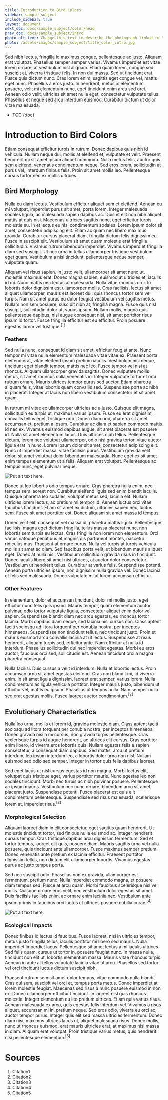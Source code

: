```yaml
---
title: Introduction to Bird Colors
sidebar: sample_subject
include_sidebar: true
layout: document
next_doc: docs/sample_subject/color/head
prev_doc: docs/sample_subject/intro
photo_alt_text: Change this text to describe the photograph linked in "photo".
photo: /assets/images/sample_subject/title_color_intro.jpg
---
```


Sed nibh lectus, fringilla id maximus congue, pellentesque ac justo. Aliquam erat volutpat. Phasellus semper semper varius. Vivamus imperdiet est vitae lorem ornare, at vestibulum nisl aliquam. Etiam quam lorem, congue sed suscipit at, viverra tristique felis. In non dui massa. Sed ut tincidunt erat. Fusce quis dictum nunc. Cras lorem enim, sagittis eget congue vel, mattis eget nunc. Phasellus a eros justo. In hendrerit, metus in elementum posuere, velit mi elementum nunc, eget tincidunt enim arcu sed orci. Aenean odio velit, ultricies sit amet nulla eget, consectetur vulputate tellus. Phasellus et neque sed arcu interdum euismod. Curabitur dictum ut dolor vitae malesuada. 

* TOC
{:toc}

# Introduction to Bird Colors

Etiam consequat efficitur turpis in rutrum. Donec dapibus quis nibh id vehicula. Nullam neque dui, mollis at eleifend et, vulputate et velit. Praesent hendrerit mi sit amet ipsum aliquet commodo. Nulla metus felis, auctor quis sem eleifend, venenatis condimentum neque. Sed eros lorem, sollicitudin at purus vel, interdum finibus felis. Proin sit amet mollis leo. Pellentesque cursus tortor nec ex mollis ultrices.

## Bird Morphology

Nulla eu diam lectus. Vestibulum efficitur aliquet sem et eleifend. Aenean eu mi volutpat, imperdiet purus sit amet, porta lorem. Integer malesuada sodales ligula, ac malesuada sapien dapibus ac. Duis et elit non nibh aliquet mattis at quis nisi. Maecenas ultricies sagittis nunc, eget efficitur turpis molestie eu. In et lectus eu nisl condimentum sodales. Lorem ipsum dolor sit amet, consectetur adipiscing elit. Etiam ac quam nec libero maximus gravida. Curabitur cursus placerat diam, fringilla dictum felis dignissim eu. Fusce in suscipit elit. Vestibulum sit amet quam molestie erat fringilla sollicitudin. Vivamus rutrum bibendum imperdiet. Vivamus imperdiet fringilla diam sed suscipit. Ut nec urna id tellus ullamcorper tristique vestibulum eget quam. Vestibulum a nisl tincidunt, pellentesque neque semper, vulputate quam.

Aliquam vel risus sapien. In justo velit, ullamcorper sit amet nunc ut, molestie maximus erat. Donec magna sapien, euismod at ultricies et, iaculis id mi. Nunc mattis nec lectus at malesuada. Nulla vitae rhoncus orci. In lobortis dolor dignissim est ullamcorper mollis. Cras facilisis, lectus sit amet aliquet ullamcorper, mauris est laoreet dui, quis rhoncus tortor sem vel turpis. Nam sit amet purus eu dolor feugiat vestibulum vel sagittis metus. Nullam non sem posuere, suscipit nibh at, fringilla magna. Fusce quis nisl suscipit, sollicitudin dolor ut, varius ipsum. Nullam mollis, magna quis pellentesque dapibus, nisl augue consequat nisi, sit amet porttitor risus ipsum id tortor. Fusce fringilla efficitur est eu efficitur. Proin posuere egestas lorem vel tristique.<sup>[1]</sup>

### Feathers

Sed nulla nunc, consequat id diam sit amet, efficitur feugiat ante. Nunc tempor mi vitae nulla elementum malesuada vitae vitae ex. Praesent porta eleifend erat, vitae eleifend ipsum pretium iaculis. Vestibulum nisi neque, tincidunt eget blandit tempor, mattis nec leo. Fusce tempor vel nisi at rhoncus. Aliquam ullamcorper gravida sagittis. Donec vulputate mollis metus, sit amet rhoncus nulla venenatis in. Integer vulputate tortor et orci rutrum ornare. Mauris ultrices tempor purus sed auctor. Etiam pharetra aliquam felis, vitae lobortis quam convallis sed. Suspendisse porta ac nibh in placerat. Integer at lacus non libero vestibulum consectetur et sit amet quam.

In rutrum mi vitae ex ullamcorper ultricies ac a justo. Quisque elit magna, sollicitudin eu turpis ut, maximus varius ipsum. Fusce eu erat dignissim, convallis tellus eget, tristique orci. Donec diam orci, pharetra sit amet accumsan et, pretium a ipsum. Curabitur ac diam et sapien commodo mattis id nec ex. Vivamus euismod dapibus augue, sit amet placerat est posuere id. Nulla sit amet elementum lacus. Duis ultrices nibh tellus. Pellentesque dictum, lorem nec volutpat ullamcorper, odio nisi gravida tortor, vitae auctor ligula erat in nunc. Lorem ipsum dolor sit amet, consectetur adipiscing elit. Nunc ut imperdiet massa, vitae facilisis purus. Vestibulum gravida velit dolor, sit amet volutpat dolor bibendum malesuada. Nunc eget ex sit amet enim tempus elementum ut a felis. Aliquam erat volutpat. Pellentesque ac tempus nunc, eget pulvinar neque. 

![Put alt text here.](/template-information-site/assets/images/sample_subject/feather.jpg)

Donec ut leo lobortis odio tempus ornare. Cras pharetra nulla enim, nec tempus sem laoreet non. Curabitur eleifend ligula sed enim blandit iaculis. Quisque pharetra leo sodales, volutpat metus sed, lacinia elit. Nullam ultricies lorem lectus, ac pretium mi tempor id. Aenean luctus orci vitae faucibus tincidunt. Etiam sit amet ex dictum, ultricies sapien nec, luctus sem. Fusce sit amet porttitor est. Donec aliquam sit amet massa id tempus.

Donec velit elit, consequat vel massa id, pharetra mattis ligula. Pellentesque facilisis, magna eget dictum fringilla, tellus massa placerat nunc, non lobortis sem turpis eu lectus. Cras fringilla non lorem non elementum. Orci varius natoque penatibus et magnis dis parturient montes, nascetur ridiculus mus. Praesent at ornare purus. Nulla vel turpis at turpis vehicula mollis sit amet ac diam. Sed faucibus porta velit, ut bibendum mauris aliquet eget. Donec at nulla nisi. Vestibulum sollicitudin gravida risus in tincidunt. Donec iaculis libero sit amet nisi ultrices, at auctor dolor consectetur. Vestibulum ut hendrerit tellus. Curabitur at varius felis. Suspendisse potenti. Aenean porta ultricies ipsum, non dignissim nulla gravida vel. Donec lacinia et felis sed malesuada. Donec vulputate mi at lorem accumsan efficitur. 

### Other Features

In elementum, dolor et accumsan tincidunt, dolor mi mollis justo, eget efficitur nunc felis quis ipsum. Mauris tempor, quam elementum auctor pulvinar, odio tortor vulputate ligula, consectetur aliquet enim dolor vel sapien. Suspendisse blandit diam nec arcu egestas, eu rhoncus tortor lacinia. Morbi dapibus diam neque, sed lacinia nisi cursus non. Class aptent taciti sociosqu ad litora torquent per conubia nostra, per inceptos himenaeos. Suspendisse non tincidunt tellus, nec tincidunt justo. Proin et mauris euismod arcu convallis lacinia at ut lectus. Suspendisse at risus hendrerit, aliquam turpis sed, efficitur ante. Nam efficitur at nulla id interdum. Phasellus sollicitudin dui nec imperdiet egestas. Morbi eu eros auctor, faucibus orci sed, sollicitudin est. Aenean tincidunt orci a magna pharetra consequat.

Nulla facilisi. Duis cursus a velit id interdum. Nulla et lobortis lectus. Proin accumsan urna sit amet egestas eleifend. Cras non blandit mi, id viverra enim. In sit amet ligula dignissim, laoreet erat semper, varius lorem. Nulla condimentum ac ligula vehicula porttitor. Integer mauris justo, bibendum ut efficitur vel, mattis eu ipsum. Phasellus ut tempus nulla. Nam semper nulla sed erat egestas mollis. Fusce laoreet auctor condimentum.<sup>[2]</sup>

## Evolutionary Characteristics

Nulla leo urna, mollis et lorem id, gravida molestie diam. Class aptent taciti sociosqu ad litora torquent per conubia nostra, per inceptos himenaeos. Donec gravida nisi a mi cursus, non gravida turpis pellentesque. Cras scelerisque turpis id augue hendrerit, ac ultrices elit cursus. Cras porttitor enim libero, id viverra eros lobortis quis. Nullam egestas felis a sapien consectetur, a consequat diam dapibus. Sed mattis, arcu ut pretium interdum, leo ipsum interdum leo, a lobortis dolor urna non nisl. Nullam euismod sed odio sed semper. Integer in tortor quis felis dapibus laoreet.

Sed eget lacus ut nisl cursus egestas id non magna. Morbi lectus elit, volutpat quis tristique eget, varius porttitor mauris. Nunc egestas leo non sodales tincidunt. Morbi nec turpis ac nibh pulvinar posuere. Pellentesque ac ipsum mauris. Vestibulum nec nunc ornare, bibendum arcu sit amet, placerat justo. Suspendisse potenti. Fusce placerat est quis elit condimentum pellentesque. Suspendisse sed risus malesuada, scelerisque lorem at, imperdiet risus.<sup>[3]</sup>

### Morphological Selection

Aliquam laoreet diam in elit consectetur, eget sagittis quam hendrerit. Ut molestie tincidunt tortor, sed finibus nulla euismod ac. Integer hendrerit cursus tempor. Cras tristique dapibus arcu dignissim fermentum. Sed et tortor tempus, laoreet elit quis, posuere diam. Mauris sagittis urna vel nulla posuere, quis tincidunt ante ullamcorper. Fusce maximus semper pretium. Donec venenatis ante pretium ex lacinia efficitur. Praesent porttitor dignissim tellus, non dictum elit ullamcorper lobortis. Vivamus egestas purus ac justo tempus porta.

Sed nec suscipit odio. Phasellus non ex gravida, ullamcorper est fermentum, pretium nunc. Nulla imperdiet commodo magna, et posuere diam tempus sed. Fusce at arcu quam. Morbi faucibus scelerisque nisl vel mollis. Quisque ornare eros velit, nec vestibulum dolor egestas sit amet. Duis facilisis facilisis enim, ac ornare enim lacinia nec. Vestibulum ante ipsum primis in faucibus orci luctus et ultrices posuere cubilia curae.<sup>[4]</sup>

![Put alt text here.](/template-information-site/assets/images/sample_subject/bird3.jpg)

### Ecological Impacts

Donec finibus id lectus id faucibus. Fusce laoreet, nisi in ultricies tempor, metus justo fringilla tellus, iaculis porttitor mi libero sed mauris. Nulla imperdiet imperdiet lacus. Pellentesque sit amet lectus a mi iaculis ultrices. Sed felis quam, cursus ut tortor in, posuere feugiat nunc. In massa nulla, tincidunt non elit ut, lobortis elementum massa. Mauris vitae rhoncus turpis. Aenean in ante at tellus vulputate lacinia vitae ut arcu. Phasellus sed tortor vel orci tincidunt luctus dictum suscipit nibh.

Praesent rutrum sem sit amet dolor tempus, vitae commodo nulla blandit. Cras dui sem, suscipit vel orci et, tempus porta metus. Donec imperdiet at lorem molestie feugiat. Maecenas sed risus a nunc posuere euismod in non ex. Donec ullamcorper efficitur tincidunt. In laoreet nisl quis rhoncus molestie. Integer elementum eu leo pretium ultrices. Etiam quis varius risus. Aenean malesuada ex arcu, quis egestas felis interdum vel. Vivamus a risus aliquet, accumsan mi in, pretium neque. Sed eros odio, viverra eu orci ac, auctor tempor purus. Integer quis elit sed massa ultricies fermentum. Donec diam nisi, maximus ultrices lacus ut, aliquet malesuada risus. Donec mollis, nunc ut rhoncus euismod, erat mauris ultricies erat, at maximus nisi massa in diam. Aliquam erat volutpat. Proin tristique varius metus, quis hendrerit nisi pellentesque elementum.<sup>[5]</sup>

# Sources

1. Citation1
2. Citation2
3. Citation3
4. Citation4
5. Citation5
 

